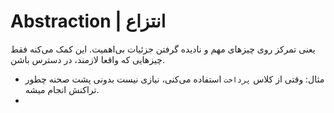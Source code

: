 # Abstraction | انتزاع
یعنی تمرکز روی چیزهای مهم و نادیده گرفتن جزئیات بی‌اهمیت. این کمک می‌کنه فقط چیزهایی که واقعا لازمند، در دسترس باشن.
- مثال: وقتی از کلاس `پرداخت` استفاده می‌کنی، نیازی نیست بدونی پشت صحنه چطور تراکنش انجام میشه.
- 